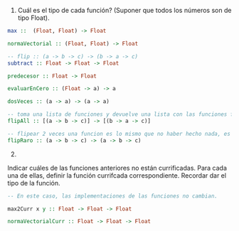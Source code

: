 1) Cuál es el tipo de cada función? (Suponer que todos los números son de tipo Float). 

```haskell
max ::  (Float, Float) -> Float

normaVectorial :: (Float, Float) -> Float

-- flip :: (a -> b -> c) -> (b -> a -> c)
subtract :: Float -> Float -> Float

predecesor :: Float -> Float

evaluarEnCero :: (Float -> a) -> a

dosVeces :: (a -> a) -> (a -> a)

-- toma una lista de funciones y devuelve una lista con las funciones flipeadas.
flipAll :: [(a -> b -> c)] -> [(b -> a -> c)]

-- flipear 2 veces una funcion es lo mismo que no haber hecho nada, es como una identidad.
flipRaro :: (a -> b -> c) -> (a -> b -> c)
```

2)
Indicar cuáles de las funciones anteriores no están currificadas. Para cada una de ellas, definir la función
currifcada correspondiente. Recordar dar el tipo de la función.

```haskell
-- En este caso, las implementaciones de las funciones no cambian.

max2Curr x y :: Float -> Float -> Float

normaVectorialCurr :: Float -> Float -> Float
```